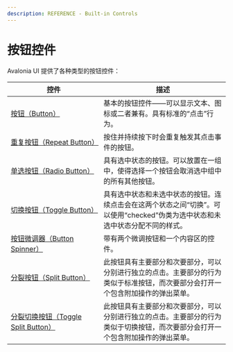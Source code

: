 ```yaml
---
description: REFERENCE - Built-in Controls
---
```


# 按钮控件

Avalonia UI 提供了各种类型的按钮控件：

<table>
    <thead>
        <tr>
            <th width="198">控件</th>
            <th>描述</th>
        </tr>
    </thead>
    <tbody>
        <tr>
            <td>
                <a href="button">按钮（Button）</a>
            </td>
            <td>基本的按钮控件——可以显示文本、图标或二者兼有。具有标准的“点击”行为。</td>
        </tr>
        <tr>
            <td>
                <a href="repeatbutton">重复按钮（Repeat Button）</a>
            </td>
            <td>按住并持续按下时会重复触发其点击事件的按钮。</td>
        </tr>
        <tr>
            <td>
                <a href="radiobutton">单选按钮（Radio Button）</a>
            </td>
            <td>具有选中状态的按钮。可以放置在一组中，使得选择一个按钮会取消选中组中的所有其他按钮。</td>
        </tr>
        <tr>
            <td>
                <a href="togglebutton">切换按钮（Toggle Button）</a>
            </td>
            <td>具有选中状态和未选中状态的按钮。连续点击会在这两个状态之间“切换”。可以使用“checked”伪类为选中状态和未选中状态分配不同的样式。</td>
        </tr>
        <tr>
            <td>
                <a href="buttonspinner">按钮微调器（Button Spinner）</a>
            </td>
            <td>带有两个微调按钮和一个内容区的控件。</td>
        </tr>
        <tr>
            <td>
                <a href="splitbutton">分裂按钮（Split Button）</a>
            </td>
            <td>此按钮具有主要部分和次要部分，可以分别进行独立的点击。主要部分的行为类似于标准按钮，而次要部分会打开一个包含附加操作的弹出菜单。</td>
        </tr>
        <tr>
            <td>
                <a href="togglesplitbutton">分裂切换按钮（Toggle Split Button）</a>
            </td>
            <td>此按钮具有主要部分和次要部分，可以分别进行独立的点击。主要部分的行为类似于切换按钮，而次要部分会打开一个包含附加操作的弹出菜单。</td>
        </tr>
    </tbody>
</table>
